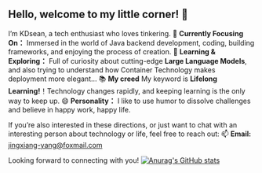 ## Hello, welcome to my little corner!  👋
 I’m KDsean, a tech enthusiast who loves tinkering.
🔭 **Currently Focusing On：** Immersed in the world of Java backend development, coding, building frameworks, and enjoying the process of creation.
🌱 **Learning & Exploring：** Full of curiosity about cutting-edge **Large Language Models**, and also trying to understand how Container Technology makes deployment more elegant… 
📚 **My creed** My keyword is **Lifelong Learning!**！Technology changes rapidly, and keeping learning is the only way to keep up.
😄 **Personality：**  I like to use humor to dissolve challenges and believe in happy work, happy life.

If you’re also interested in these directions, or just want to chat with an interesting person about technology or life, feel free to reach out:
📫 **Email:** jingxiang-yang@foxmail.com

Looking forward to connecting with you!
[![Anurag's GitHub stats](https://github-readme-stats.vercel.app/api?username=KDsean)](https://github.com/anuraghazra/github-readme-stats)

<!--
**KDsean/KDsean** is a ✨ _special_ ✨ repository because its `README.md` (this file) appears on your GitHub profile.

Here are some ideas to get you started:

- 🔭 I’m currently working on ...
- 🌱 I’m currently learning ...
- 👯 I’m looking to collaborate on ...
- 🤔 I’m looking for help with ...
- 💬 Ask me about ...
- 📫 How to reach me: ...
- 😄 Pronouns: ...
- ⚡ Fun fact: ...
-->
